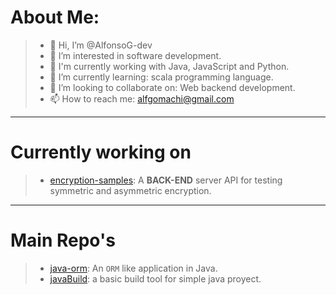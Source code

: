 # About Me:
>- 👋 Hi, I’m @AlfonsoG-dev
>- 👀 I’m interested in software development.
>- 🦾 I'm currently working with Java, JavaScript and Python.
>- 🌱 I’m currently learning: scala programming language.
>- 💞️ I’m looking to collaborate on: Web backend development.
>- 📫 How to reach me: alfgomachi@gmail.com
----
# Currently working on
>- [encryption-samples](https://github.com/AlfonsoG-dev/EncryptionSamples): A **BACK-END** server API for testing symmetric and asymmetric encryption.
----
# Main Repo's
>- [java-orm](https://github.com/AlfonsoG-dev/javaORM_2.0): An `ORM` like application in Java.
>- [javaBuild](https://github.com/AlfonsoG-dev/javaBuild): a basic build tool for simple java proyect.

<!---
AlfonsoG-dev/AlfonsoG-dev is a ✨ special ✨ repository because its `README.md` (this file) appears on your GitHub profile.
You can click the Preview link to take a look at your changes.
--->
